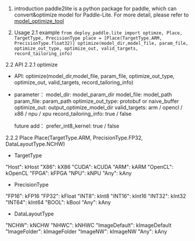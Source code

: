 1. introduction
paddle2lite is a python package for paddle, which can convert&optimize model for Paddle-Lite. For more detail, please refer to [model_optimize_tool](https://paddlepaddle.github.io/Paddle-Lite/v2.2.0/model_optimize_tool/)

2. Usage
2.1 example 
   `from deploy_paddle.lite import optimze, Place, TargetType, PrecisionType
   place = [Place(TargetType.ARM, PrecisionType.float32)]
   optimize(model_dir,model_file, param_file, optimize_out_type, optimize_out, valid_targets, record_tailoring_info)`

2.2 API
2.2.1 optimize
- API:
optimize(model_dir,model_file, param_file, optimize_out_type, optimize_out, valid_targets, record_tailoring_info)
- parameter：
   model_dir: model_param_dir
   model_file: model_path
   param_file: param_path
   optimize_out_type: protobuf or naive_buffer
   optimize_out: output_optimize_model_dir
   valid_targets: arm / opencl / x86 / npu / xpu
   record_tailoring_info: true / false
   
   future add：
   prefer_int8_kernel: true / false
   
2.2.2 Place
Place(TargetType.ARM, PrecisionType.FP32, DataLayoutType.NCHW)

- TargetType

"Host": kHost
"X86": kX86
"CUDA": kCUDA
"ARM": kARM
"OpenCL": kOpenCL
"FPGA": kFPGA
"NPU": kNPU
"Any": kAny

- PrecisionType

"FP16": kFP16
"FP32": kFloat
"INT8": kInt8
"INT16": kInt16
"INT32": kInt32
"INT64": kInt64
"BOOL": kBool
"Any": kAny

- DataLayoutType

"NCHW": kNCHW
"NHWC": kNHWC
"ImageDefault": kImageDefault
"ImageFolder": kImageFolder
"ImageNW": kImageNW
"Any": kAny
